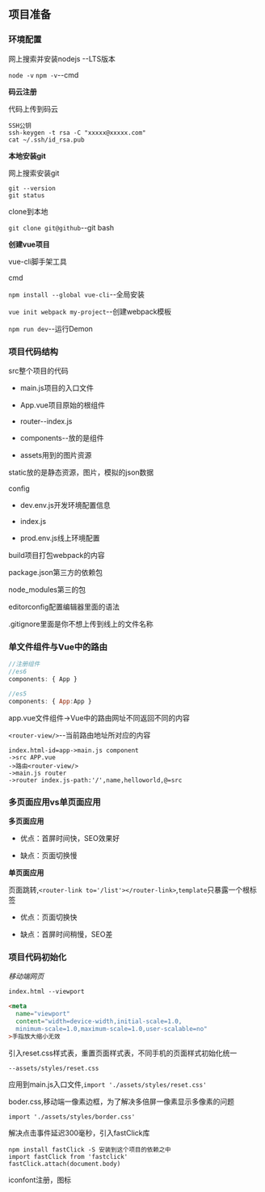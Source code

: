
## 项目准备

### 环境配置

网上搜索并安装nodejs --LTS版本

`node -v`  `npm -v`--cmd 

**码云注册**

代码上传到码云

```
SSH公钥
ssh-keygen -t rsa -C "xxxxx@xxxxx.com" 
cat ~/.ssh/id_rsa.pub
```

**本地安装git**

网上搜索安装git

```
git --version
git status
```

clone到本地

`git clone git@github`--git bash 

**创建vue项目**

vue-cli脚手架工具

cmd

`npm install --global vue-cli`--全局安装 

`vue init webpack my-project`--创建webpack模板 

`npm run dev`--运行Demon


### 项目代码结构

src整个项目的代码

- main.js项目的入口文件

- App.vue项目原始的根组件

- router--index.js

- components--放的是组件

- assets用到的图片资源

static放的是静态资源，图片，模拟的json数据

config

- dev.env.js开发环境配置信息

- index.js

- prod.env.js线上环境配置

build项目打包webpack的内容

package.json第三方的依赖包

node_modules第三的包

editorconfig配置编辑器里面的语法

.gitignore里面是你不想上传到线上的文件名称

### 单文件组件与Vue中的路由

```javascript
//注册组件
//es6
components: { App }

//es5
components: { App:App }
```

app.vue文件组件->Vue中的路由网址不同返回不同的内容

`<router-view/>`--当前路由地址所对应的内容

```
index.html-id=app->main.js component
->src APP.vue
->路由<router-view/>
->main.js router
->router index.js-path:'/',name,helloworld,@=src
```

### 多页面应用vs单页面应用

**多页面应用**

- 优点：首屏时间快，SEO效果好

- 缺点：页面切换慢

**单页面应用**

页面跳转,`<router-link to='/list'></router-link>`,`template`只暴露一个根标签

- 优点：页面切换快

- 缺点：首屏时间稍慢，SEO差


### 项目代码初始化

*移动端网页*

```html
index.html --viewport

<meta
  name="viewport"
  content="width=device-width,initial-scale=1.0,
  minimum-scale=1.0,maximum-scale=1.0,user-scalable=no"
>手指放大缩小无效
```

引入reset.css样式表，重置页面样式表，不同手机的页面样式初始化统一

`--assets/styles/reset.css`

应用到main.js入口文件,`import './assets/styles/reset.css'`

boder.css,移动端一像素边框，为了解决多倍屏一像素显示多像素的问题

`import './assets/styles/border.css'`

解决点击事件延迟300毫秒，引入fastClick库

```
npm install fastClick -S 安装到这个项目的依赖之中
import fastClick from 'fastclick'
fastClick.attach(document.body)
```

iconfont注册，图标